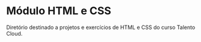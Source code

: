 # Módulo HTML e CSS

Diretório destinado a projetos e exercícios de HTML e CSS do curso Talento Cloud.